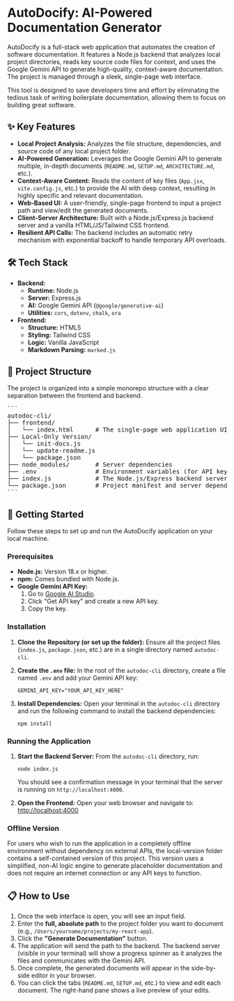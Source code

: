 # AutoDocify: AI-Powered Documentation Generator

AutoDocify is a full-stack web application that automates the creation of software documentation. It features a Node.js backend that analyzes local project directories, reads key source code files for context, and uses the Google Gemini API to generate high-quality, context-aware documentation. The project is managed through a sleek, single-page web interface.

This tool is designed to save developers time and effort by eliminating the tedious task of writing boilerplate documentation, allowing them to focus on building great software.

## ✨ Key Features

* **Local Project Analysis:** Analyzes the file structure, dependencies, and source code of any local project folder.
* **AI-Powered Generation:** Leverages the Google Gemini API to generate multiple, in-depth documents (`README.md`, `SETUP.md`, `ARCHITECTURE.md`, etc.).
* **Context-Aware Content:** Reads the content of key files (`App.jsx`, `vite.config.js`, etc.) to provide the AI with deep context, resulting in highly specific and relevant documentation.
* **Web-Based UI:** A user-friendly, single-page frontend to input a project path and view/edit the generated documents.
* **Client-Server Architecture:** Built with a Node.js/Express.js backend server and a vanilla HTML/JS/Tailwind CSS frontend.
* **Resilient API Calls:** The backend includes an automatic retry mechanism with exponential backoff to handle temporary API overloads.

## 🛠️ Tech Stack

* **Backend:**
    * **Runtime:** Node.js
    * **Server:** Express.js
    * **AI:** Google Gemini API (`@google/generative-ai`)
    * **Utilities:** `cors`, `dotenv`, `chalk`, `ora`
* **Frontend:**
    * **Structure:** HTML5
    * **Styling:** Tailwind CSS
    * **Logic:** Vanilla JavaScript
    * **Markdown Parsing:** `marked.js`

## 📂 Project Structure

The project is organized into a simple monorepo structure with a clear separation between the frontend and backend.
<pre lang="markdown">
```
autodoc-cli/
├── frontend/
│   └── index.html      # The single-page web application UI
├── Local-Only Version/
│   └── init-docs.js 
│   └── update-readme.js    
│   └── package.json     
├── node_modules/       # Server dependencies
├── .env                # Environment variables (for API key)
├── index.js            # The Node.js/Express backend server
└── package.json        # Project manifest and server dependencies.
```
</pre>

## 🚀 Getting Started

Follow these steps to set up and run the AutoDocify application on your local machine.

### Prerequisites

* **Node.js:** Version 18.x or higher.
* **npm:** Comes bundled with Node.js.
* **Google Gemini API Key:**
    1.  Go to [Google AI Studio](https://aistudio.google.com/).
    2.  Click "Get API key" and create a new API key.
    3.  Copy the key.

### Installation

1.  **Clone the Repository (or set up the folder):**
    Ensure all the project files (`index.js`, `package.json`, etc.) are in a single directory named `autodoc-cli`.

2.  **Create the `.env` file:**
    In the root of the `autodoc-cli` directory, create a file named `.env` and add your Gemini API key:
    ```
    GEMINI_API_KEY="YOUR_API_KEY_HERE"
    ```

3.  **Install Dependencies:**
    Open your terminal in the `autodoc-cli` directory and run the following command to install the backend dependencies:
    ```
    npm install
    ```

### Running the Application

1.  **Start the Backend Server:**
    From the `autodoc-cli` directory, run:
    ```
    node index.js
    ```
    You should see a confirmation message in your terminal that the server is running on `http://localhost:4000`.

2.  **Open the Frontend:**
    Open your web browser and navigate to:
    [http://localhost:4000](http://localhost:4000)

### Offline Version

For users who wish to run the application in a completely offline environment without dependency on external APIs, the local-version folder contains a self-contained version of this project. This version uses a simplified, non-AI logic engine to generate placeholder documentation and does not require an internet connection or any API keys to function.

## 📋 How to Use

1.  Once the web interface is open, you will see an input field.
2.  Enter the **full, absolute path** to the project folder you want to document (e.g., `/Users/yourname/projects/my-react-app`).
3.  Click the **"Generate Documentation"** button.
4.  The application will send the path to the backend. The backend server (visible in your terminal) will show a progress spinner as it analyzes the files and communicates with the Gemini API.
5.  Once complete, the generated documents will appear in the side-by-side editor in your browser.
6.  You can click the tabs (`README.md`, `SETUP.md`, etc.) to view and edit each document. The right-hand pane shows a live preview of your edits.
